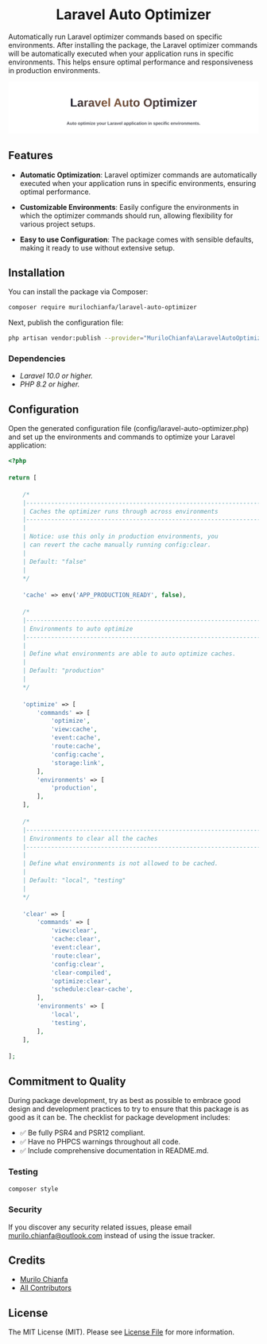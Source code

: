 <h1 align="center">Laravel Auto Optimizer</h1>

Automatically run Laravel optimizer commands based on specific environments.
After installing the package, the Laravel optimizer commands will be automatically executed when your application runs in specific environments. This helps ensure optimal performance and responsiveness in production environments.

![Banner](banner.svg)

## Features

- **Automatic Optimization**: Laravel optimizer commands are automatically executed when your application runs in specific environments, ensuring optimal performance.

- **Customizable Environments**: Easily configure the environments in which the optimizer commands should run, allowing flexibility for various project setups.

- **Easy to use Configuration**: The package comes with sensible defaults, making it ready to use without extensive setup.

## Installation

You can install the package via Composer:

```bash
composer require murilochianfa/laravel-auto-optimizer
```

Next, publish the configuration file:

```bash
php artisan vendor:publish --provider="MuriloChianfa\LaravelAutoOptimizer\AutoOptimizerServiceProvider"
```

### Dependencies

- *Laravel 10.0 or higher.*
- *PHP 8.2 or higher.*

## Configuration

Open the generated configuration file (config/laravel-auto-optimizer.php) and set up the environments and commands to optimize your Laravel application:

```php
<?php

return [

    /*
    |--------------------------------------------------------------------------
    | Caches the optimizer runs through across environments
    |--------------------------------------------------------------------------
    |
    | Notice: use this only in production environments, you
    | can revert the cache manually running config:clear.
    |
    | Default: "false"
    |
    */

    'cache' => env('APP_PRODUCTION_READY', false),

    /*
    |--------------------------------------------------------------------------
    | Environments to auto optimize
    |--------------------------------------------------------------------------
    |
    | Define what environments are able to auto optimize caches.
    |
    | Default: "production"
    |
    */

    'optimize' => [
        'commands' => [
            'optimize',
            'view:cache',
            'event:cache',
            'route:cache',
            'config:cache',
            'storage:link',
        ],
        'environments' => [
            'production',
        ],
    ],

    /*
    |--------------------------------------------------------------------------
    | Environments to clear all the caches
    |--------------------------------------------------------------------------
    |
    | Define what environments is not allowed to be cached.
    |
    | Default: "local", "testing"
    |
    */

    'clear' => [
        'commands' => [
            'view:clear',
            'cache:clear',
            'event:clear',
            'route:clear',
            'config:clear',
            'clear-compiled',
            'optimize:clear',
            'schedule:clear-cache',
        ],
        'environments' => [
            'local',
            'testing',
        ],
    ],

];
```

## Commitment to Quality
During package development, try as best as possible to embrace good design and
development practices to try to ensure that this package is as good as it can
be. The checklist for package development includes:

-   ✅ Be fully PSR4 and PSR12 compliant.
-   ✅ Have no PHPCS warnings throughout all code.
-   ✅ Include comprehensive documentation in README.md.

### Testing

``` bash
composer style
```

### Security

If you discover any security related issues, please email murilo.chianfa@outlook.com instead of using the issue tracker.

## Credits

- [Murilo Chianfa](https://github.com/MuriloChianfa)
- [All Contributors](../../contributors)

## License

The MIT License (MIT). Please see [License File](LICENSE.md) for more information.
